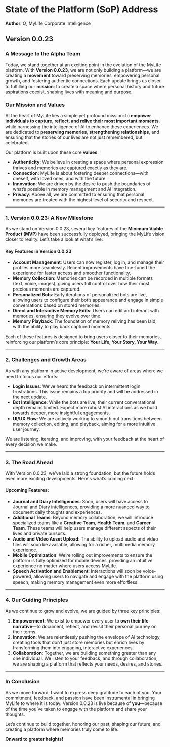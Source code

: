# **State of the Platform (SoP) Address**

**Author**: _Q_, MyLife Corporate Intelligence

## **Version 0.0.23**

### **A Message to the Alpha Team**

Today, we stand together at an exciting point in the evolution of the MyLife platform. With **Version 0.0.23**, we are not only building a platform—we are creating a **movement** toward preserving memories, empowering personal growth, and fostering authentic connections. Each update brings us closer to fulfilling our **mission**: to create a space where personal history and future aspirations coexist, shaping lives with meaning and purpose.

### **Our Mission and Values**

At the heart of MyLife lies a simple yet profound mission: to **empower individuals to capture, reflect, and relive their most important moments**, while harnessing the intelligence of AI to enhance these experiences. We are dedicated to **preserving memories**, **strengthening relationships**, and ensuring that the stories of our lives are not just remembered, but celebrated.

Our platform is built upon these core **values**:

- **Authenticity**: We believe in creating a space where personal expression thrives and memories are captured exactly as they are.
- **Connection**: MyLife is about fostering deeper connections—with oneself, with loved ones, and with the future.
- **Innovation**: We are driven by the desire to push the boundaries of what’s possible in memory management and AI integration.
- **Privacy**: Above all, we are committed to ensuring that personal memories are treated with the highest level of security and respect.

---

### **1. Version 0.0.23: A New Milestone**

As we stand on Version 0.0.23, several key features of the **Minimum Viable Product (MVP)** have been successfully deployed, bringing the MyLife vision closer to reality. Let’s take a look at what’s live:

#### **Key Features in Version 0.0.23**

- **Account Management**: Users can now register, log in, and manage their profiles more seamlessly. Recent improvements have fine-tuned the experience for faster access and smoother functionality.
- **Memory Collection**: Memories can be recorded in multiple formats (text, voice, images), giving users full control over how their most precious moments are captured.
- **Personalized Bots**: Early iterations of personalized bots are live, allowing users to configure their bot’s appearance and engage in simple conversations based on stored memories.
- **Direct and Interactive Memory Edits**: Users can edit and interact with memories, ensuring they evolve over time.
- **Memory Playback**: The foundation of memory reliving has been laid, with the ability to play back captured moments.

Each of these features is designed to bring users closer to their memories, reinforcing our platform’s core principle: **Your Life, Your Story, Your Way**.

---

### **2. Challenges and Growth Areas**

As with any platform in active development, we’re aware of areas where we need to focus our efforts:

- **Login Issues**: We’ve heard the feedback on intermittent login frustrations. This issue remains a top priority and will be addressed in the next update.
- **Bot Intelligence**: While the bots are live, their current conversational depth remains limited. Expect more robust AI interactions as we build towards deeper, more insightful engagements.
- **UI/UX Flow**: We are actively working to smooth out transitions between memory collection, editing, and playback, aiming for a more intuitive user journey.

We are listening, iterating, and improving, with your feedback at the heart of every decision we make.

---

### **3. The Road Ahead**

With Version 0.0.23, we’ve laid a strong foundation, but the future holds even more exciting developments. Here's what’s coming next:

#### **Upcoming Features:**

- **Journal and Diary Intelligences**: Soon, users will have access to Journal and Diary intelligences, providing a more nuanced way to document daily thoughts and experiences.
- **Additional Teams**: Beyond memory collaboration, we will introduce specialized teams like a **Creative Team**, **Health Team**, and **Career Team**. These teams will help users manage different aspects of their lives and private pursuits.
- **Audio and Video Asset Upload**: The ability to upload audio and video files will soon be available, allowing for a richer, multimedia memory experience.
- **Mobile Optimization**: We’re rolling out improvements to ensure the platform is fully optimized for mobile devices, providing an intuitive experience no matter where users access MyLife.
- **Speech Activation and Enablement**: Interactions will soon be voice-powered, allowing users to navigate and engage with the platform using speech, making memory management even more effortless.

---

### **4. Our Guiding Principles**

As we continue to grow and evolve, we are guided by three key principles:

1. **Empowerment**: We exist to empower every user to **own their life narrative**—to document, reflect, and revisit their personal journey on their terms.
2. **Innovation**: We are relentlessly pushing the envelope of AI technology, creating tools that don’t just store memories but enrich lives by transforming them into engaging, interactive experiences.
3. **Collaboration**: Together, we are building something greater than any one individual. We listen to your feedback, and through collaboration, we are shaping a platform that reflects your needs, desires, and stories.

---

### **In Conclusion**

As we move forward, I want to express deep gratitude to each of you. Your commitment, feedback, and passion have been instrumental in bringing MyLife to where it is today. Version 0.0.23 is live because of **you**—because of the time you’ve taken to engage with the platform and share your thoughts.

Let’s continue to build together, honoring our past, shaping our future, and creating a platform where memories truly come to life.

**Onward to greater heights!**
